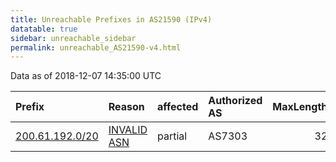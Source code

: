 ```yaml
---
title: Unreachable Prefixes in AS21590 (IPv4)
datatable: true
sidebar: unreachable_sidebar
permalink: unreachable_AS21590-v4.html
---
```


Data as of 2018-12-07 14:35:00 UTC


<div class="datatable-begin"></div>

| Prefix                                                   | Reason                                                                                                 | affected   | Authorized AS   |   MaxLength | Anchor                                         |   unreachable /24s |
|:---------------------------------------------------------|:-------------------------------------------------------------------------------------------------------|:-----------|:----------------|------------:|:-----------------------------------------------|-------------------:|
| [200.61.192.0/20](https://stat.ripe.net/200.61.192.0/20) | [INVALID ASN](https://rpki-validator.ripe.net/announcement-preview?asn=AS21590&prefix=200.61.192.0/20) | partial    | AS7303          |          32 | [LACNIC](unreachable_LACNIC_RPKI_Root-v4.html) |                 16 |

<div class="datatable-end"></div>
